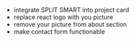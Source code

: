 - integrate SPLIT SMART into project card
- replace react logo with you picture
- remove your picture from about section
- make contact form functionable
